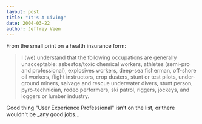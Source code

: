 ```yaml
--- 
layout: post
title: "It's A Living"
date: 2004-03-22
author: Jeffrey Veen
---
```

From the small print on a health insurance form:

<blockquote> I (we) understand that the following occupations are generally unacceptable: asbestos/toxic chemical workers, athletes (semi-pro and professional), explosives workers, deep-sea fisherman, off-shore oil workers, flight instructors, crop dusters, stunt or test pilots, under-ground miners, salvage and rescue underwater divers, stunt person, pyro-technician, rodeo performers, ski patrol, riggers, jockeys, and loggers or lumber industry.</blockquote>

Good thing "User Experience Professional" isn't on the list, or there wouldn't be _any good jobs...
&#8203;